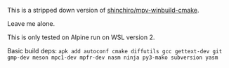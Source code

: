 This is a stripped down version of [shinchiro/mpv-winbuild-cmake](https://github.com/shinchiro/mpv-winbuild-cmake).

Leave me alone.

This is only tested on Alpine run on WSL version 2.

Basic build deps: 
`apk add autoconf cmake diffutils gcc gettext-dev git gmp-dev meson mpc1-dev mpfr-dev nasm ninja py3-mako subversion yasm`
